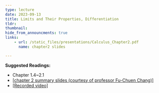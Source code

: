 ```yaml
---
type: lecture
date: 2023-09-13
title: Limits and Their Properties, Differentiation
tldr: 
thumbnail: 
hide_from_announcments: true
links: 
    - url: /static_files/presentations/Calculus_Chapter2.pdf
      name: chapter2 slides

---
```

**Suggested Readings:**
- Chapter 1.4~2.1
- [[chapter 2 summary slides (courtesy of professor Fu-Chuen Chang)]](/nsysu-calculus1/static_files/presentations/Chap02_Summary.pdf)
- [[Recorded video]](https://www.youtube.com/playlist?list=PLHNZtBNWQ-85KmZ5NDqJFHg2FlwefbY5m)
